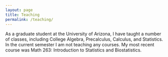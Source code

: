 ```yaml
---
layout: page
title: Teaching
permalink: /teaching/
---
```


As a graduate student at the University of Arizona, I have taught a number of classes, including College Algebra, Precalculus, Calculus, and Statistics.
In the current semester I am not teaching any courses.
My most recent course was Math 263: Introduction to Statistics and Biostatistics.
